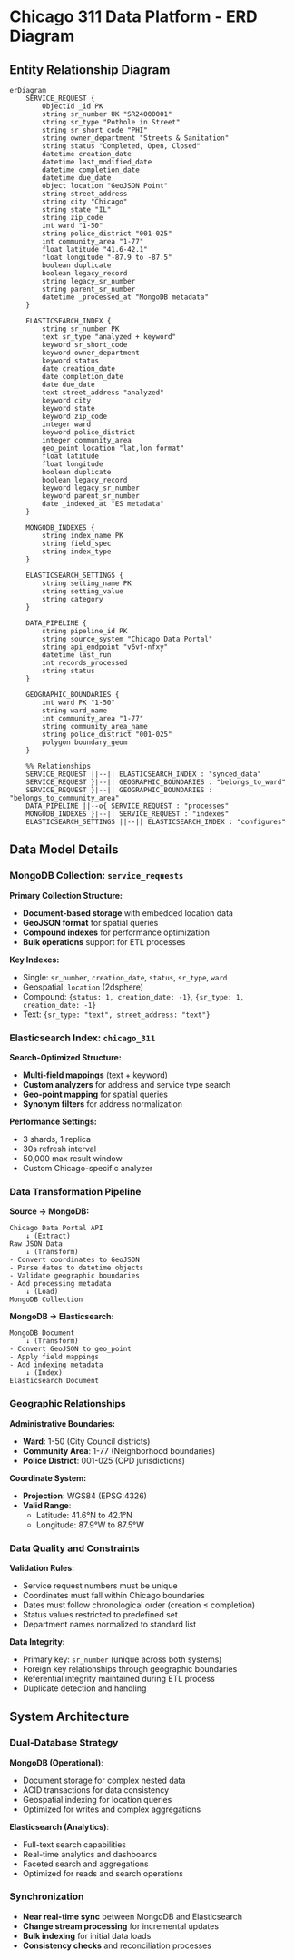 # Chicago 311 Data Platform - ERD Diagram

## Entity Relationship Diagram

```mermaid
erDiagram
    SERVICE_REQUEST {
        ObjectId _id PK
        string sr_number UK "SR24000001"
        string sr_type "Pothole in Street"
        string sr_short_code "PHI"
        string owner_department "Streets & Sanitation"
        string status "Completed, Open, Closed"
        datetime creation_date
        datetime last_modified_date
        datetime completion_date
        datetime due_date
        object location "GeoJSON Point"
        string street_address
        string city "Chicago"
        string state "IL"
        string zip_code
        int ward "1-50"
        string police_district "001-025"
        int community_area "1-77"
        float latitude "41.6-42.1"
        float longitude "-87.9 to -87.5"
        boolean duplicate
        boolean legacy_record
        string legacy_sr_number
        string parent_sr_number
        datetime _processed_at "MongoDB metadata"
    }

    ELASTICSEARCH_INDEX {
        string sr_number PK
        text sr_type "analyzed + keyword"
        keyword sr_short_code
        keyword owner_department
        keyword status
        date creation_date
        date completion_date
        date due_date
        text street_address "analyzed"
        keyword city
        keyword state
        keyword zip_code
        integer ward
        keyword police_district
        integer community_area
        geo_point location "lat,lon format"
        float latitude
        float longitude
        boolean duplicate
        boolean legacy_record
        keyword legacy_sr_number
        keyword parent_sr_number
        date _indexed_at "ES metadata"
    }

    MONGODB_INDEXES {
        string index_name PK
        string field_spec
        string index_type
    }

    ELASTICSEARCH_SETTINGS {
        string setting_name PK
        string setting_value
        string category
    }

    DATA_PIPELINE {
        string pipeline_id PK
        string source_system "Chicago Data Portal"
        string api_endpoint "v6vf-nfxy"
        datetime last_run
        int records_processed
        string status
    }

    GEOGRAPHIC_BOUNDARIES {
        int ward PK "1-50"
        string ward_name
        int community_area "1-77"
        string community_area_name
        string police_district "001-025"
        polygon boundary_geom
    }

    %% Relationships
    SERVICE_REQUEST ||--|| ELASTICSEARCH_INDEX : "synced_data"
    SERVICE_REQUEST }|--|| GEOGRAPHIC_BOUNDARIES : "belongs_to_ward"
    SERVICE_REQUEST }|--|| GEOGRAPHIC_BOUNDARIES : "belongs_to_community_area"
    DATA_PIPELINE ||--o{ SERVICE_REQUEST : "processes"
    MONGODB_INDEXES }|--|| SERVICE_REQUEST : "indexes"
    ELASTICSEARCH_SETTINGS ||--|| ELASTICSEARCH_INDEX : "configures"
```

## Data Model Details

### MongoDB Collection: `service_requests`

**Primary Collection Structure:**
- **Document-based storage** with embedded location data
- **GeoJSON format** for spatial queries
- **Compound indexes** for performance optimization
- **Bulk operations** support for ETL processes

**Key Indexes:**
- Single: `sr_number`, `creation_date`, `status`, `sr_type`, `ward`
- Geospatial: `location` (2dsphere)
- Compound: `{status: 1, creation_date: -1}`, `{sr_type: 1, creation_date: -1}`
- Text: `{sr_type: "text", street_address: "text"}`

### Elasticsearch Index: `chicago_311`

**Search-Optimized Structure:**
- **Multi-field mappings** (text + keyword)
- **Custom analyzers** for address and service type search
- **Geo-point mapping** for spatial queries
- **Synonym filters** for address normalization

**Performance Settings:**
- 3 shards, 1 replica
- 30s refresh interval
- 50,000 max result window
- Custom Chicago-specific analyzer

### Data Transformation Pipeline

**Source → MongoDB:**
```
Chicago Data Portal API
    ↓ (Extract)
Raw JSON Data
    ↓ (Transform)
- Convert coordinates to GeoJSON
- Parse dates to datetime objects
- Validate geographic boundaries
- Add processing metadata
    ↓ (Load)
MongoDB Collection
```

**MongoDB → Elasticsearch:**
```
MongoDB Document
    ↓ (Transform)
- Convert GeoJSON to geo_point
- Apply field mappings
- Add indexing metadata
    ↓ (Index)
Elasticsearch Document
```

### Geographic Relationships

**Administrative Boundaries:**
- **Ward**: 1-50 (City Council districts)
- **Community Area**: 1-77 (Neighborhood boundaries) 
- **Police District**: 001-025 (CPD jurisdictions)

**Coordinate System:**
- **Projection**: WGS84 (EPSG:4326)
- **Valid Range**: 
  - Latitude: 41.6°N to 42.1°N
  - Longitude: 87.9°W to 87.5°W

### Data Quality and Constraints

**Validation Rules:**
- Service request numbers must be unique
- Coordinates must fall within Chicago boundaries
- Dates must follow chronological order (creation ≤ completion)
- Status values restricted to predefined set
- Department names normalized to standard list

**Data Integrity:**
- Primary key: `sr_number` (unique across both systems)
- Foreign key relationships through geographic boundaries
- Referential integrity maintained during ETL process
- Duplicate detection and handling

## System Architecture

### Dual-Database Strategy

**MongoDB (Operational)**:
- Document storage for complex nested data
- ACID transactions for data consistency
- Geospatial indexing for location queries
- Optimized for writes and complex aggregations

**Elasticsearch (Analytics)**:
- Full-text search capabilities
- Real-time analytics and dashboards
- Faceted search and aggregations
- Optimized for reads and search operations

### Synchronization

- **Near real-time sync** between MongoDB and Elasticsearch
- **Change stream processing** for incremental updates
- **Bulk indexing** for initial data loads
- **Consistency checks** and reconciliation processes